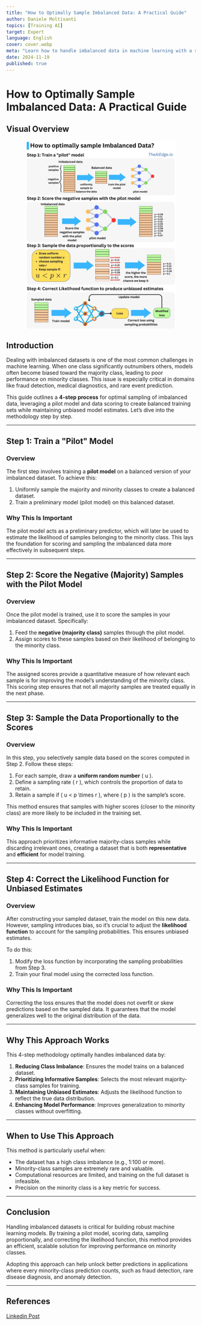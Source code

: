 ```yaml
---
title: "How to Optimally Sample Imbalanced Data: A Practical Guide"
author: Daniele Moltisanti
topics: [Training AI]
target: Expert
language: English
cover: cover.webp
meta: "Learn how to handle imbalanced data in machine learning with a step-by-step guide. Discover optimal sampling techniques, pilot models, and unbiased likelihood correction for better model performance"
date: 2024-11-19
published: true
---
```


# How to Optimally Sample Imbalanced Data: A Practical Guide

## Visual Overview

<p align="center">
  <img src="./imbalanced data.webp" alt=Imbalanced data" height="500px"/>
</p>


## Introduction

Dealing with imbalanced datasets is one of the most common challenges in machine learning. When one class significantly outnumbers others, models often become biased toward the majority class, leading to poor performance on minority classes. This issue is especially critical in domains like fraud detection, medical diagnostics, and rare event prediction.

This guide outlines a **4-step process** for optimal sampling of imbalanced data, leveraging a pilot model and data scoring to create balanced training sets while maintaining unbiased model estimates. Let’s dive into the methodology step by step.

---

## Step 1: Train a "Pilot" Model

### Overview
The first step involves training a **pilot model** on a balanced version of your imbalanced dataset. To achieve this:
1. Uniformly sample the majority and minority classes to create a balanced dataset.
2. Train a preliminary model (pilot model) on this balanced dataset.

### Why This Is Important
The pilot model acts as a preliminary predictor, which will later be used to estimate the likelihood of samples belonging to the minority class. This lays the foundation for scoring and sampling the imbalanced data more effectively in subsequent steps.

---

## Step 2: Score the Negative (Majority) Samples with the Pilot Model

### Overview
Once the pilot model is trained, use it to score the samples in your imbalanced dataset. Specifically:
1. Feed the **negative (majority class)** samples through the pilot model.
2. Assign scores to these samples based on their likelihood of belonging to the minority class.

### Why This Is Important
The assigned scores provide a quantitative measure of how relevant each sample is for improving the model’s understanding of the minority class. This scoring step ensures that not all majority samples are treated equally in the next phase.

---

## Step 3: Sample the Data Proportionally to the Scores

### Overview
In this step, you selectively sample data based on the scores computed in Step 2. Follow these steps:
1. For each sample, draw a **uniform random number** \( u \).
2. Define a sampling rate \( r \), which controls the proportion of data to retain.
3. Retain a sample if \( u < p \times r \), where \( p \) is the sample’s score.

This method ensures that samples with higher scores (closer to the minority class) are more likely to be included in the training set.

### Why This Is Important
This approach prioritizes informative majority-class samples while discarding irrelevant ones, creating a dataset that is both **representative** and **efficient** for model training.

---

## Step 4: Correct the Likelihood Function for Unbiased Estimates

### Overview
After constructing your sampled dataset, train the model on this new data. However, sampling introduces bias, so it’s crucial to adjust the **likelihood function** to account for the sampling probabilities. This ensures unbiased estimates.

To do this:
1. Modify the loss function by incorporating the sampling probabilities from Step 3.
2. Train your final model using the corrected loss function.

### Why This Is Important
Correcting the loss ensures that the model does not overfit or skew predictions based on the sampled data. It guarantees that the model generalizes well to the original distribution of the data.

---

## Why This Approach Works

This 4-step methodology optimally handles imbalanced data by:
1. **Reducing Class Imbalance**: Ensures the model trains on a balanced dataset.
2. **Prioritizing Informative Samples**: Selects the most relevant majority-class samples for training.
3. **Maintaining Unbiased Estimates**: Adjusts the likelihood function to reflect the true data distribution.
4. **Enhancing Model Performance**: Improves generalization to minority classes without overfitting.

---

## When to Use This Approach

This method is particularly useful when:
- The dataset has a high class imbalance (e.g., 1:100 or more).
- Minority-class samples are extremely rare and valuable.
- Computational resources are limited, and training on the full dataset is infeasible.
- Precision on the minority class is a key metric for success.

---

## Conclusion

Handling imbalanced datasets is critical for building robust machine learning models. By training a pilot model, scoring data, sampling proportionally, and correcting the likelihood function, this method provides an efficient, scalable solution for improving performance on minority classes. 

Adopting this approach can help unlock better predictions in applications where every minority-class prediction counts, such as fraud detection, rare disease diagnosis, and anomaly detection.


---

## References

[Linkedin Post](https://www.linkedin.com/feed/update/urn:li:activity:7264488481073049600?utm_source=share&utm_medium=member_desktop)
